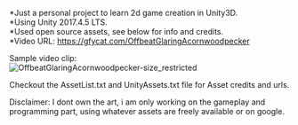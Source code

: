 *Just a personal project to learn 2d game creation in Unity3D.<br/>
*Using Unity 2017.4.5 LTS.<br/>
*Used open source assets, see below for info and credits.<br/>
*Video URL: https://gfycat.com/OffbeatGlaringAcornwoodpecker

Sample video clip:<br/>
![OffbeatGlaringAcornwoodpecker-size_restricted](https://thumbs.gfycat.com/OffbeatGlaringAcornwoodpecker-size_restricted.gif)

Checkout the AssetList.txt and UnityAssets.txt file for Asset credits and urls.

Disclaimer: I dont own the art, i am only working on the gameplay and programming part, using whatever assets are freely available or on google.